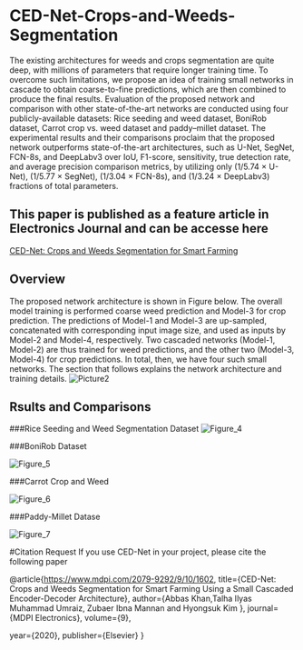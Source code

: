 # CED-Net-Crops-and-Weeds-Segmentation
The existing architectures for weeds and crops segmentation are quite deep, with millions of parameters that require longer training time. To overcome such limitations, we propose an idea of training small networks in cascade to obtain coarse-to-fine predictions, which are then combined to produce the final results.  Evaluation of the proposed network and comparison with other state-of-the-art networks are conducted using four publicly-available datasets: Rice seeding and weed dataset, BoniRob dataset, Carrot crop vs. weed dataset and paddy–millet dataset. The experimental results and their comparisons proclaim that the proposed network outperforms state-of-the-art architectures, such as U-Net, SegNet, FCN-8s, and DeepLabv3 over IoU, F1-score, sensitivity, true detection rate, and average precision comparison metrics, by utilizing only (1/5.74 × U-Net), (1/5.77 × SegNet), (1/3.04 × FCN-8s), and (1/3.24 × DeepLabv3)  fractions of total parameters. 
## This paper is published as a feature article in Electronics Journal and can be accesse here 
[CED-Net: Crops and Weeds Segmentation for Smart Farming](https://www.mdpi.com/2079-9292/9/10/1602)
## Overview
The proposed network architecture is shown in Figure below. The overall model training is performed
coarse weed prediction and Model-3 for crop prediction. The predictions of Model-1 and Model-3
are up-sampled, concatenated with corresponding input image size, and used as inputs by Model-2
and Model-4, respectively. Two cascaded networks (Model-1, Model-2) are thus trained for weed
predictions, and the other two (Model-3, Model-4) for crop predictions. In total, then, we have four
such small networks. The section that follows explains the network architecture and training details.
![Picture2](https://user-images.githubusercontent.com/56618776/98434177-c6985f00-2110-11eb-8104-25e618f122c3.png)
## Rsults and Comparisons
###Rice Seeding and Weed Segmentation Dataset
![Figure_4](https://user-images.githubusercontent.com/56618776/98434314-e54b2580-2111-11eb-98bd-268b92bba7c6.png)

###BoniRob Dataset

![Figure_5](https://user-images.githubusercontent.com/56618776/98434315-e7ad7f80-2111-11eb-946d-d73e8c72b588.png)

###Carrot Crop and Weed

![Figure_6](https://user-images.githubusercontent.com/56618776/98434317-e9774300-2111-11eb-9640-6e1fd8d85e02.png)

###Paddy-Millet Datase

![Figure_7](https://user-images.githubusercontent.com/56618776/98434321-ebd99d00-2111-11eb-827b-9f06aa6f62b9.png)


#Citation Request
If you use CED-Net in your project, please cite the following paper

@article{https://www.mdpi.com/2079-9292/9/10/1602,
  title={CED-Net: Crops and Weeds Segmentation for Smart
Farming Using a Small Cascaded
Encoder-Decoder Architecture},
  author={Abbas Khan,Talha Ilyas Muhammad Umraiz, Zubaer Ibna Mannan and
Hyongsuk Kim },
  journal={MDPI Electronics},
  volume={9},
 
  year={2020},
  publisher={Elsevier}
}
